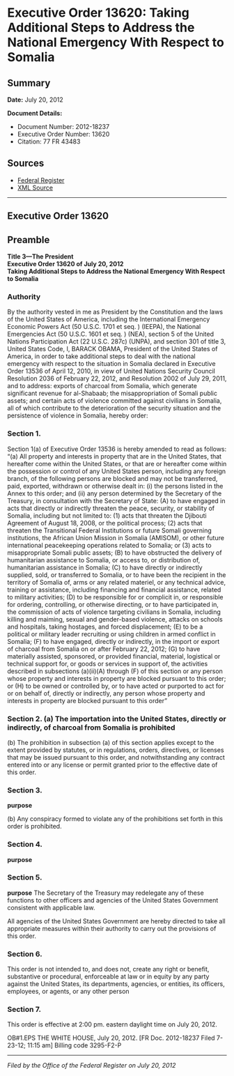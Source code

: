 # Executive Order 13620: Taking Additional Steps to Address the National Emergency With Respect to Somalia

## Summary

**Date:** July 20, 2012

**Document Details:**
- Document Number: 2012-18237
- Executive Order Number: 13620
- Citation: 77 FR 43483

## Sources
- [Federal Register](https://www.federalregister.gov/documents/2012/07/24/2012-18237/taking-additional-steps-to-address-the-national-emergency-with-respect-to-somalia)
- [XML Source](https://www.federalregister.gov/documents/full_text/xml/2012/07/24/2012-18237.xml)

---

## Executive Order 13620

## Preamble

**Title 3—The President**  
**Executive Order 13620 of July 20, 2012**  
**Taking Additional Steps to Address the National Emergency With Respect to Somalia**

### Authority

By the authority vested in me as President by the Constitution and the laws of the United States of America, including the International Emergency Economic Powers Act (50 U.S.C. 1701 
et seq.
) (IEEPA), the National Emergencies Act (50 U.S.C. 1601 
et seq.
) (NEA), section 5 of the United Nations Participation Act (22 U.S.C. 287c) (UNPA), and section 301 of title 3, United States Code,
I, BARACK OBAMA, President of the United States of America, in order to take additional steps to deal with the national emergency with respect to the situation in Somalia declared in Executive Order 13536 of April 12, 2010, in view of United Nations Security Council Resolution 2036 of February 22, 2012, and Resolution 2002 of July 29, 2011, and to address: exports of charcoal from Somalia, which generate significant revenue for al-Shabaab; the misappropriation of Somali public assets; and certain acts of violence committed against civilians in Somalia, all of which contribute to the deterioration of the security situation and the persistence of violence in Somalia, hereby order:
### Section 1.

Section 1(a) of Executive Order 13536 is hereby amended to read as follows:
“(a) All property and interests in property that are in the United States, that hereafter come within the United States, or that are or hereafter come within the possession or control of any United States person, including any foreign branch, of the following persons are blocked and may not be transferred, paid, exported, withdrawn or otherwise dealt in:
    (i) the persons listed in the Annex to this order; and
    (ii) any person determined by the Secretary of the Treasury, in consultation with the Secretary of State:
(A) to have engaged in acts that directly or indirectly threaten the peace, security, or stability of Somalia, including but not limited to:
    (1) acts that threaten the Djibouti Agreement of August 18, 2008, or the political process;
    (2) acts that threaten the Transitional Federal Institutions or future Somali governing institutions, the African Union Mission in Somalia (AMISOM), or other future international peacekeeping operations related to Somalia; or
    (3) acts to misappropriate Somali public assets;
(B) to have obstructed the delivery of humanitarian assistance to Somalia, or access to, or distribution of, humanitarian assistance in Somalia;
(C) to have directly or indirectly supplied, sold, or transferred to Somalia, or to have been the recipient in the territory of Somalia of, arms or any related materiel, or any technical advice, training or assistance, including financing and financial assistance, related to military activities;
(D) to be responsible for or complicit in, or responsible for ordering, controlling, or otherwise directing, or to have participated in, the commission of acts of violence targeting civilians in Somalia, including killing and 
maiming, sexual and gender-based violence, attacks on schools and hospitals, taking hostages, and forced displacement;
(E) to be a political or military leader recruiting or using children in armed conflict in Somalia;
(F) to have engaged, directly or indirectly, in the import or export of charcoal from Somalia on or after February 22, 2012;
(G) to have materially assisted, sponsored, or provided financial, material, logistical or technical support for, or goods or services in support of, the activities described in subsections (a)(ii)(A) through (F) of this section or any person whose property and interests in property are blocked pursuant to this order; or
(H) to be owned or controlled by, or to have acted or purported to act for or on behalf of, directly or indirectly, any person whose property and interests in property are blocked pursuant to this order”
### Section 2. (a) The importation into the United States, directly or indirectly, of charcoal from Somalia is prohibited

(b) The prohibition in subsection (a) of this section applies except to the extent provided by statutes, or in regulations, orders, directives, or licenses that may be issued pursuant to this order, and notwithstanding any contract entered into or any license or permit granted prior to the effective date of this order.
### Section 3.

**purpose**

(b) Any conspiracy formed to violate any of the prohibitions set forth in this order is prohibited.
### Section 4.

**purpose**

### Section 5.

**purpose**
 The Secretary of the Treasury may redelegate any of these functions to other officers and agencies of the United States Government consistent with applicable law.

All agencies of the United States Government are hereby directed to take all appropriate measures within their authority to carry out the provisions of this order.
### Section 6.

This order is not intended to, and does not, create any right or benefit, substantive or procedural, enforceable at law or in equity by any party against the United States, its departments, agencies, or entities, its officers, employees, or agents, or any other person
### Section 7.

This order is effective at 2:00 pm. eastern daylight time on July 20, 2012.

OB#1.EPS
THE WHITE HOUSE,
July 20, 2012.
[FR Doc. 2012-18237
Filed 7-23-12; 11:15 am]
Billing code 3295-F2-P

---

*Filed by the Office of the Federal Register on July 20, 2012*
